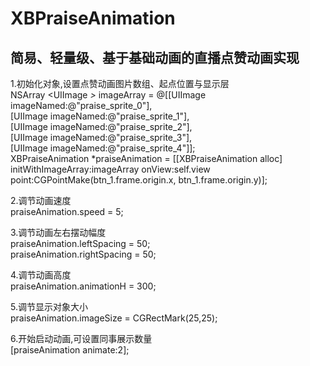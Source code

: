 # XBPraiseAnimation
## 简易、轻量级、基于基础动画的直播点赞动画实现  

1.初始化对象,设置点赞动画图片数组、起点位置与显示层  
NSArray <UIImage *>* imageArray = @[[UIImage imageNamed:@"praise_sprite_0"],  
                                        [UIImage imageNamed:@"praise_sprite_1"],  
                                        [UIImage imageNamed:@"praise_sprite_2"],  
                                        [UIImage imageNamed:@"praise_sprite_3"],  
                                        [UIImage imageNamed:@"praise_sprite_4"]];  
XBPraiseAnimation *praiseAnimation = [[XBPraiseAnimation alloc] initWithImageArray:imageArray onView:self.view point:CGPointMake(btn_1.frame.origin.x, btn_1.frame.origin.y)];  

2.调节动画速度  
praiseAnimation.speed = 5;  

3.调节动画左右摆动幅度  
praiseAnimation.leftSpacing = 50;  
praiseAnimation.rightSpacing = 50;  

4.调节动画高度  
praiseAnimation.animationH = 300;  

5.调节显示对象大小  
praiseAnimation.imageSize = CGRectMark(25,25);  

6.开始启动动画,可设置同事展示数量  
[praiseAnimation animate:2];
